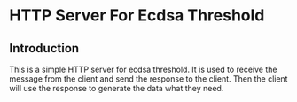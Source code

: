# HTTP Server For Ecdsa Threshold

## Introduction

This is a simple HTTP server for ecdsa threshold. It is used to receive the message from the client and send the response to the client.
Then the client will use the response to generate the data what they need.